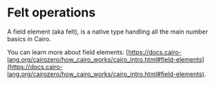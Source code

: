 # Felt operations

A field element (aka felt), is a native type handling all the main number basics in Cairo.

You can learn more about field elements: [https://docs.cairo-lang.org/cairozero/how_cairo_works/cairo_intro.html#field-elements](https://docs.cairo-lang.org/cairozero/how_cairo_works/cairo_intro.html#field-elements).

